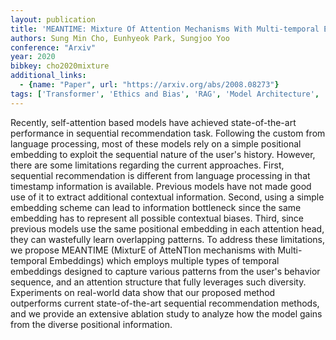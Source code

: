 ```yaml
---
layout: publication
title: 'MEANTIME: Mixture Of Attention Mechanisms With Multi-temporal Embeddings For Sequential Recommendation'
authors: Sung Min Cho, Eunhyeok Park, Sungjoo Yoo
conference: "Arxiv"
year: 2020
bibkey: cho2020mixture
additional_links:
  - {name: "Paper", url: "https://arxiv.org/abs/2008.08273"}
tags: ['Transformer', 'Ethics and Bias', 'RAG', 'Model Architecture', 'Reinforcement Learning', 'Attention Mechanism']
---
```

Recently, self-attention based models have achieved state-of-the-art
performance in sequential recommendation task. Following the custom from
language processing, most of these models rely on a simple positional embedding
to exploit the sequential nature of the user's history. However, there are some
limitations regarding the current approaches. First, sequential recommendation
is different from language processing in that timestamp information is
available. Previous models have not made good use of it to extract additional
contextual information. Second, using a simple embedding scheme can lead to
information bottleneck since the same embedding has to represent all possible
contextual biases. Third, since previous models use the same positional
embedding in each attention head, they can wastefully learn overlapping
patterns. To address these limitations, we propose MEANTIME (MixturE of
AtteNTIon mechanisms with Multi-temporal Embeddings) which employs multiple
types of temporal embeddings designed to capture various patterns from the
user's behavior sequence, and an attention structure that fully leverages such
diversity. Experiments on real-world data show that our proposed method
outperforms current state-of-the-art sequential recommendation methods, and we
provide an extensive ablation study to analyze how the model gains from the
diverse positional information.
